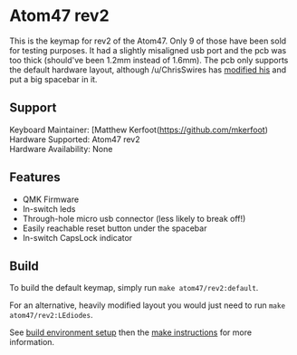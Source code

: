 # Atom47 rev2

This is the keymap for rev2 of the Atom47. Only 9 of those have been sold for testing purposes. It had a slightly misaligned usb port and the pcb was too thick (should've been 1.2mm instead of 1.6mm). The pcb only supports the default hardware layout, although /u/ChrisSwires has [modified his](https://www.reddit.com/r/MechanicalKeyboards/comments/7n2dua/not_your_average_core_with_honeywell/) and put a big spacebar in it.

## Support
Keyboard Maintainer: [Matthew Kerfoot(https://github.com/mkerfoot)  
Hardware Supported: Atom47 rev2  
Hardware Availability: None  


## Features
- QMK Firmware  
- In-switch leds  
- Through-hole micro usb connector (less likely to break off!)  
- Easily reachable reset button under the spacebar  
- In-switch CapsLock indicator  

## Build
To build the default keymap, simply run `make atom47/rev2:default`.

For an alternative, heavily modified layout you would just need to run `make atom47/rev2:LEdiodes`.

See [build environment setup](https://docs.qmk.fm/build_environment_setup.html) then the [make instructions](https://docs.qmk.fm/make_instructions.html) for more information.
